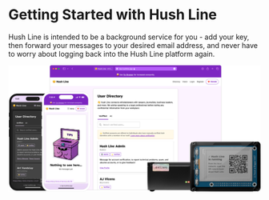 # Getting Started with Hush Line

Hush Line is intended to be a background service for you - add your key, then forward your messages to your desired email address, and never have to worry about logging back into the Hush Line platform again.

<img src="../img/family.png">
